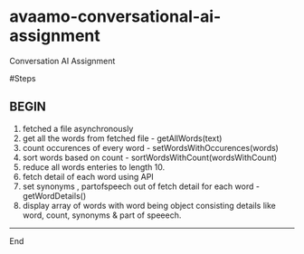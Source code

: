 # avaamo-conversational-ai-assignment

Conversation AI Assignment

#Steps

BEGIN
-----
1. fetched a file asynchronously
2. get all the words from fetched file -  getAllWords(text)
3. count occurences of every word -  setWordsWithOccurences(words)
4. sort words based on count - sortWordsWithCount(wordsWithCount)
5. reduce all words enteries to length 10.
6. fetch detail of each word using API
7. set synonyms , partofspeech out of fetch detail for each word - getWordDetails()
8. display array of words with word being object consisting details like word, count, synonyms & part of speeech.
---
End

